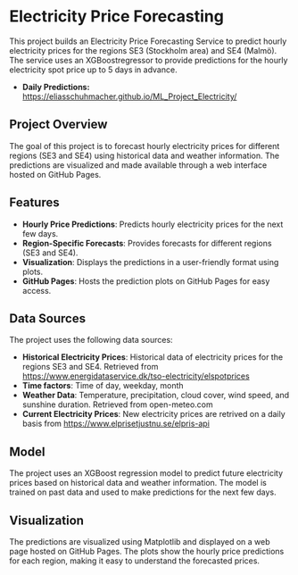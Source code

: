 # Electricity Price Forecasting

This project builds an Electricity Price Forecasting Service to predict hourly electricity prices for the regions SE3 (Stockholm area) and SE4 (Malmö). The service uses an XGBoostregressor to provide predictions for the hourly electricity spot price up to 5 days in advance.


- **Daily Predictions:** https://eliasschuhmacher.github.io/ML_Project_Electricity/

## Project Overview

The goal of this project is to forecast hourly electricity prices for different regions (SE3 and SE4) using historical data and weather information. The predictions are visualized and made available through a web interface hosted on GitHub Pages.

## Features

- **Hourly Price Predictions**: Predicts hourly electricity prices for the next few days.
- **Region-Specific Forecasts**: Provides forecasts for different regions (SE3 and SE4).
- **Visualization**: Displays the predictions in a user-friendly format using plots.
- **GitHub Pages**: Hosts the prediction plots on GitHub Pages for easy access.

## Data Sources

The project uses the following data sources:
- **Historical Electricity Prices**: Historical data of electricity prices for the regions SE3 and SE4. Retrieved from https://www.energidataservice.dk/tso-electricity/elspotprices 
- **Time factors**: Time of day, weekday, month
- **Weather Data**: Temperature, precipitation, cloud cover, wind speed, and sunshine duration. Retrieved from open-meteo.com
- **Current Electricity Prices**: New electricity prices are retrived on a daily basis from https://www.elprisetjustnu.se/elpris-api

## Model

The project uses an XGBoost regression model to predict future electricity prices based on historical data and weather information. The model is trained on past data and used to make predictions for the next few days.

## Visualization

The predictions are visualized using Matplotlib and displayed on a web page hosted on GitHub Pages. The plots show the hourly price predictions for each region, making it easy to understand the forecasted prices.
